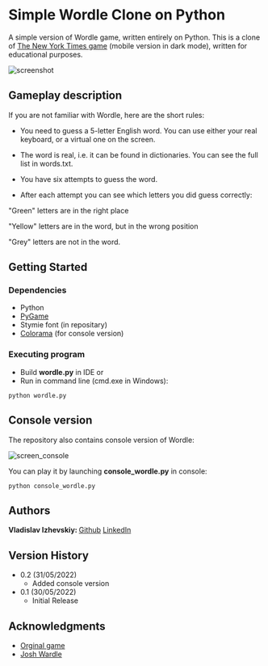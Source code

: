 # Simple Wordle Clone on Python

A simple version of Wordle game, written entirely on Python. This is a clone of [The New York Times game](https://www.nytimes.com/games/wordle/index.html) (mobile version in dark mode), written for educational purposes.

![screenshot](https://user-images.githubusercontent.com/104437147/170983590-31fee18d-f2a1-424e-8a72-7f82c5f2ad7e.png)

## Gameplay description

If you are not familiar with Wordle, here are the short rules:

- You need to guess a 5-letter English word. You can use either your real keyboard, or a virtual one on the screen.

- The word is real, i.e. it can be found in dictionaries. You can see the full list in words.txt.

- You have six attempts to guess the word.

- After each attempt you can see which letters you did guess correctly:

"Green" letters are in the right place

"Yellow" letters are in the word, but in the wrong position

"Grey" letters are not in the word.

## Getting Started

### Dependencies

* Python
* [PyGame](https://github.com/pygame/)
* Stymie font (in repositary)
* [Colorama](https://pypi.org/project/colorama/) (for console version)

### Executing program

* Build <b>wordle.py</b> in IDE
or
* Run in command line (cmd.exe in Windows):
```
python wordle.py
```

## Console version

The repository also contains console version of Wordle:

![screen_console](https://user-images.githubusercontent.com/104437147/171115423-acc07e94-e0dc-47d1-a837-df5c972c5b1e.png)

You can play it by launching <b>console_wordle.py</b> in console:
```
python console_wordle.py
```


## Authors

<b>Vladislav Izhevskiy: </b>
[Github](https://github.com/ivlmag)
[LinkedIn](https://www.linkedin.com/in/izhevskiyvladislav)

## Version History

* 0.2 (31/05/2022)
    * Added console version
* 0.1 (30/05/2022)
    * Initial Release

## Acknowledgments

* [Orginal game](https://www.nytimes.com/games/wordle/index.html)
* [Josh Wardle](https://www.powerlanguage.co.uk/)
